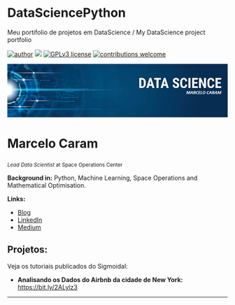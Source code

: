 # DataSciencePython
Meu portifolio de projetos em DataScience / My DataScience project portfolio

[![author](https://img.shields.io/badge/author-carlosfab-red.svg)](https:/www.linkedin.com/in/marcelo-caram-4426a214) [![](https://img.shields.io/badge/python-3.7+-blue.svg)](https://www.python.org/downloads/release/python-365/) [![GPLv3 license](https://img.shields.io/badge/License-GPLv3-blue.svg)](http://perso.crans.org/besson/LICENSE.html) [![contributions welcome](https://img.shields.io/badge/contributions-welcome-brightgreen.svg?style=flat)](https://github.com/carlosfab/data_science/issues)

<p align="center">
  <img src="banner.png" >
</p>

# Marcelo Caram
<sub>*Lead Data Scientist* at Space Operations Center</sub>

**Background in:** Python, Machine Learning, Space Operations and Mathematical Optimisation.

**Links:**
* [Blog](http://sigmoidal.ai)
* [LinkedIn](https:/www.linkedin.com/in/marcelo-caram-4426a214)
* [Medium](https://www.medium.com)


## Projetos:
Veja os tutoriais publicados do Sigmoidal:

* **Analisando os Dados do Airbnb da cidade de New York:** https://bit.ly/2ALylz3
---
